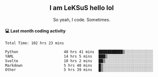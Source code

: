 <h2 align="center">I am LeKSuS hello lol</h2>
<p align="center">So yeah, I code. Sometimes.</p>

#### :computer: Last month coding activity
<!--START_SECTION:waka-->

```txt
Total Time: 102 hrs 23 mins

Python                     48 hrs 41 mins  ███████████▒░░░░░░░░░░░░░   45.07 %
YAML                       14 hrs 5 mins   ███▒░░░░░░░░░░░░░░░░░░░░░   13.04 %
Svelte                     10 hrs 2 mins   ██▒░░░░░░░░░░░░░░░░░░░░░░   09.29 %
Markdown                   5 hrs 40 mins   █▒░░░░░░░░░░░░░░░░░░░░░░░   05.25 %
Other                      5 hrs 39 mins   █▒░░░░░░░░░░░░░░░░░░░░░░░   05.24 %
```

<!--END_SECTION:waka-->
